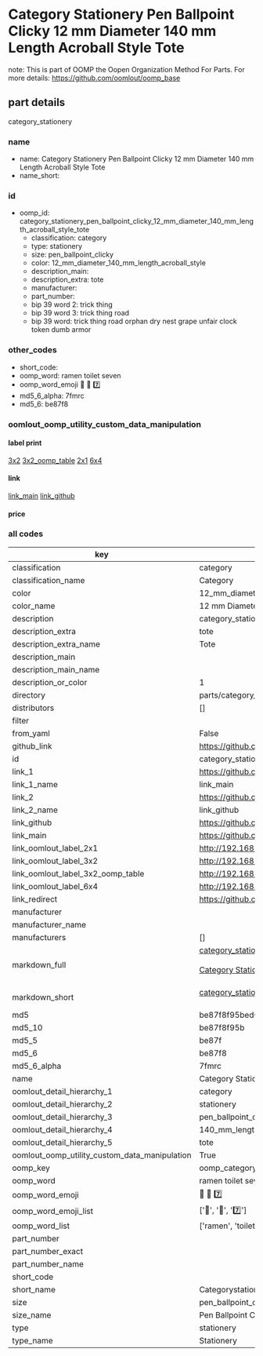 # Category Stationery Pen Ballpoint Clicky 12 mm Diameter 140 mm Length Acroball Style Tote  

note: This is part of OOMP the Oopen Organization Method For Parts. For more details: https://github.com/oomlout/oomp_base

##  part details
  



category_stationery



### name
* name: Category Stationery Pen Ballpoint Clicky 12 mm Diameter 140 mm Length Acroball Style Tote
* name_short: 
### id
* oomp_id: category_stationery_pen_ballpoint_clicky_12_mm_diameter_140_mm_length_acroball_style_tote
  * classification: category
  * type: stationery
  * size: pen_ballpoint_clicky
  * color: 12_mm_diameter_140_mm_length_acroball_style
  * description_main: 
  * description_extra: tote
  * manufacturer: 
  * part_number: 
  * bip 39 word 2: trick thing
  * bip 39 word 3: trick thing road
  * bip 39 word: trick thing road orphan dry nest grape unfair clock token dumb armor

### other_codes
* short_code: 
* oomp_word: ramen toilet seven
* oomp_word_emoji :ramen: :toilet: :seven:
* md5_6_alpha: 7fmrc
* md5_6: be87f8






### oomlout_oomp_utility_custom_data_manipulation
#### label print
[3x2](http://192.168.1.245:1112/?label=oomp%207fmrc)
[3x2_oomp_table](http://192.168.1.108:1112/?label=oomp%207fmrc)
[2x1](http://192.168.1.242:1112/?label=oomp%207fmrc)
[6x4](http://192.168.1.55:1112/?label=oomp%207fmrc)    

#### link

[link_main](https://github.com/oomlout/oomlout_oomp_version_1_messy/tree/main/parts/category_stationery_pen_ballpoint_clicky_12_mm_diameter_140_mm_length_acroball_style_tote) [link_github](https://github.com/oomlout/oomlout_oomp_version_1_messy/tree/main/parts/category_stationery_pen_ballpoint_clicky_12_mm_diameter_140_mm_length_acroball_style_tote)                             

#### price







### all codes 
| key | value |  
| --- | --- |  
| classification | category |  
| classification_name | Category |  
| color | 12_mm_diameter_140_mm_length_acroball_style |  
| color_name | 12 mm Diameter 140 mm Length Acroball Style |  
| description | category_stationery |  
| description_extra | tote |  
| description_extra_name | Tote |  
| description_main |  |  
| description_main_name |  |  
| description_or_color | 1  |  
| directory | parts/category_stationery_pen_ballpoint_clicky_12_mm_diameter_140_mm_length_acroball_style_tote |  
| distributors | [] |  
| filter |  |  
| from_yaml | False |  
| github_link | https://github.com/oomlout/oomlout_oomp_part_src/tree/main/parts/category_stationery_pen_ballpoint_clicky_12_mm_diameter_140_mm_length_acroball_style_tote |  
| id | category_stationery_pen_ballpoint_clicky_12_mm_diameter_140_mm_length_acroball_style_tote |  
| link_1 | https://github.com/oomlout/oomlout_oomp_version_1_messy/tree/main/parts/category_stationery_pen_ballpoint_clicky_12_mm_diameter_140_mm_length_acroball_style_tote |  
| link_1_name | link_main |  
| link_2 | https://github.com/oomlout/oomlout_oomp_version_1_messy/tree/main/parts/category_stationery_pen_ballpoint_clicky_12_mm_diameter_140_mm_length_acroball_style_tote |  
| link_2_name | link_github |  
| link_github | https://github.com/oomlout/oomlout_oomp_version_1_messy/tree/main/parts/category_stationery_pen_ballpoint_clicky_12_mm_diameter_140_mm_length_acroball_style_tote |  
| link_main | https://github.com/oomlout/oomlout_oomp_version_1_messy/tree/main/parts/category_stationery_pen_ballpoint_clicky_12_mm_diameter_140_mm_length_acroball_style_tote |  
| link_oomlout_label_2x1 | http://192.168.1.242:1112/?label=oomp%207fmrc |  
| link_oomlout_label_3x2 | http://192.168.1.245:1112/?label=oomp%207fmrc |  
| link_oomlout_label_3x2_oomp_table | http://192.168.1.108:1112/?label=oomp%207fmrc |  
| link_oomlout_label_6x4 | http://192.168.1.55:1112/?label=oomp%207fmrc |  
| link_redirect | https://github.com/oomlout/oomlout_oomp_version_1_messy/tree/main/parts/category_stationery_pen_ballpoint_clicky_12_mm_diameter_140_mm_length_acroball_style_tote |  
| manufacturer |  |  
| manufacturer_name |  |  
| manufacturers | [] |  
| markdown_full | [category_stationery_pen_ballpoint_clicky_12_mm_diameter_140_mm_length_acroball_style_tote](none)<br>[](none)<br>[Category Stationery Pen Ballpoint Clicky 12 Mm Diameter 140 Mm Length Acroball Style Tote](none)<br><br> |  
| markdown_short | [category_stationery_pen_ballpoint_clicky_12_mm_diameter_140_mm_length_acroball_style_tote](none)<br><br> |  
| md5 | be87f8f95bed0cba5221d9cd75f82f43 |  
| md5_10 | be87f8f95b |  
| md5_5 | be87f |  
| md5_6 | be87f8 |  
| md5_6_alpha | 7fmrc |  
| name | Category Stationery Pen Ballpoint Clicky 12 mm Diameter 140 mm Length Acroball Style Tote |  
| oomlout_detail_hierarchy_1 | category |  
| oomlout_detail_hierarchy_2 | stationery |  
| oomlout_detail_hierarchy_3 | pen_ballpoint_clicky |  
| oomlout_detail_hierarchy_4 | 140_mm_length |  
| oomlout_detail_hierarchy_5 | tote |  
| oomlout_oomp_utility_custom_data_manipulation | True |  
| oomp_key | oomp_category_stationery_pen_ballpoint_clicky_12_mm_diameter_140_mm_length_acroball_style_tote |  
| oomp_word | ramen toilet seven |  
| oomp_word_emoji | :ramen: :toilet: :seven: |  
| oomp_word_emoji_list | [':ramen:', ':toilet:', ':seven:'] |  
| oomp_word_list | ['ramen', 'toilet', 'seven'] |  
| part_number |  |  
| part_number_exact |  |  
| part_number_name |  |  
| short_code |  |  
| short_name | Categorystationery |  
| size | pen_ballpoint_clicky |  
| size_name | Pen Ballpoint Clicky |  
| type | stationery |  
| type_name | Stationery |  
